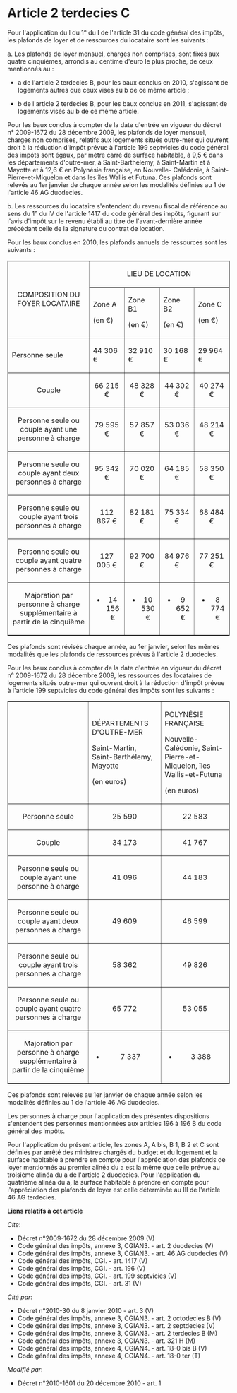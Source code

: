 # Article 2 terdecies C

Pour l'application du l du 1° du I de l'article 31 du code général des impôts, les plafonds de loyer et de ressources du
locataire sont les suivants : 

a. Les plafonds de loyer mensuel, charges non comprises, sont fixés aux quatre cinquièmes, arrondis au centime d'euro le plus
proche, de ceux mentionnés au :

- a de l'article 2 terdecies B, pour les baux conclus en 2010, s'agissant de logements autres que ceux visés au b de ce même
article ;

- b de l'article 2 terdecies B, pour les baux conclus en 2011, s'agissant de logements visés au b de ce même article. 

Pour les baux conclus à compter de la date d'entrée en vigueur du décret n° 2009-1672 du 28 décembre 2009, les plafonds de
loyer mensuel, charges non comprises, relatifs aux logements situés outre-mer qui ouvrent droit à la réduction d'impôt prévue
à l'article 199 septvicies du code général des impôts sont égaux, par mètre carré de surface habitable, à 9,5 € dans les
départements d'outre-mer, à Saint-Barthélemy, à Saint-Martin et à Mayotte et à 12,6 € en Polynésie française, en Nouvelle-
Calédonie, à Saint-Pierre-et-Miquelon et dans les îles Wallis et Futuna. Ces plafonds sont relevés au 1er janvier de chaque
année selon les modalités définies au 1 de l'article 46 AG duodecies. 

b. Les ressources du locataire s'entendent du revenu fiscal de référence au sens du 1° du IV de l'article 1417 du code
général des impôts, figurant sur l'avis d'impôt sur le revenu établi au titre de l'avant-dernière année précédant celle de la
signature du contrat de location. 

Pour les baux conclus en 2010, les plafonds annuels de ressources sont les suivants : 

<table border="1" width="750" align="center">
  <tbody>
    <tr>
      <td align="center" rowspan="2">

COMPOSITION DU FOYER LOCATAIRE 

</td>
      <td align="center" colspan="4">

LIEU DE LOCATION 

</td>
    </tr>
    <tr>
      <td>

Zone A 

(en €) 

</td>
      <td>

Zone B1 

(en €) 

</td>
      <td>

Zone B2 

(en €) 

</td>
      <td>

Zone C 

(en €) 

</td>
    </tr>
    <tr>
      <td>

Personne seule 

</td>
      <td>

44 306 € 

</td>
      <td>

32 910 € 

</td>
      <td>

30 168 € 

</td>
      <td>

29 964 € 

</td>
    </tr>
    <tr>
      <td align="center">

Couple 

</td>
      <td align="center">

66 215 € 

</td>
      <td align="center">

48 328 € 

</td>
      <td align="center">

44 302 € 

</td>
      <td align="center">

40 274 € 

</td>
    </tr>
    <tr>
      <td align="center">

Personne seule ou couple ayant une personne à charge 

</td>
      <td align="center">

79 595 € 

</td>
      <td align="center">

57 857 € 

</td>
      <td align="center">

53 036 € 

</td>
      <td align="center">

48 214 € 

</td>
    </tr>
    <tr>
      <td align="center">

Personne seule ou couple ayant deux personnes à charge 

</td>
      <td align="center">

95 342 € 

</td>
      <td align="center">

70 020 € 

</td>
      <td align="center">

64 185 € 

</td>
      <td align="center">

58 350 € 

</td>
    </tr>
    <tr>
      <td align="center">

Personne seule ou couple ayant trois personnes à charge 

</td>
      <td align="center">

112 867 € 

</td>
      <td align="center">

82 181 € 

</td>
      <td align="center">

75 334 € 

</td>
      <td align="center">

68 484 € 

</td>
    </tr>
    <tr>
      <td align="center">

Personne seule ou couple ayant quatre personnes à charge 

</td>
      <td align="center">

127 005 € 

</td>
      <td align="center">

92 700 € 

</td>
      <td align="center">

84 976 € 

</td>
      <td align="center">

77 251 € 

</td>
    </tr>
    <tr>
      <td align="center">

Majoration par personne à charge supplémentaire à partir de la cinquième 

</td>
      <td align="center">

+ 14 156 € 

</td>
      <td align="center">

+ 10 530 € 

</td>
      <td align="center">

+ 9 652 € 

</td>
      <td align="center">

+ 8 774 € 

</td>
    </tr>
  </tbody>
</table>

Ces plafonds sont révisés chaque année, au 1er janvier, selon les mêmes modalités que les plafonds de ressources prévus à
l'article 2 duodecies. 

Pour les baux conclus à compter de la date d'entrée en vigueur du décret n° 2009-1672 du 28 décembre 2009, les ressources des
locataires de logements situés outre-mer qui ouvrent droit à la réduction d'impôt prévue à l'article 199 septvicies du code
général des impôts sont les suivants : 

<table width="750" border="1" align="center">
  <tbody>
    <tr>
      <td>

</td>
      <td>

DÉPARTEMENTS D'OUTRE-MER 

Saint-Martin, Saint-Barthélemy, Mayotte 

(en euros) 

</td>
      <td>

POLYNÉSIE FRANÇAISE 

Nouvelle-Calédonie, Saint-Pierre-et-Miquelon, îles Wallis-et-Futuna 

(en euros) 

</td>
    </tr>
    <tr>
      <td align="center">

Personne seule 

</td>
      <td align="center">

25 590 

</td>
      <td align="center">

22 583 

</td>
    </tr>
    <tr>
      <td align="center">

Couple 

</td>
      <td align="center">

34 173 

</td>
      <td align="center">

41 767 

</td>
    </tr>
    <tr>
      <td align="center">

Personne seule ou couple ayant une personne à charge 

</td>
      <td align="center">

41 096 

</td>
      <td align="center">

44 183 

</td>
    </tr>
    <tr>
      <td align="center">

Personne seule ou couple ayant deux personnes à charge 

</td>
      <td align="center">

49 609 

</td>
      <td align="center">

46 599 

</td>
    </tr>
    <tr>
      <td align="center">

Personne seule ou couple ayant trois personnes à charge 

</td>
      <td align="center">

58 362 

</td>
      <td align="center">

49 826 

</td>
    </tr>
    <tr>
      <td align="center">

Personne seule ou couple ayant quatre personnes à charge 

</td>
      <td align="center">

65 772 

</td>
      <td align="center">

53 055 

</td>
    </tr>
    <tr>
      <td align="center">

Majoration par personne à charge supplémentaire à partir de la cinquième 

</td>
      <td align="center">

+ 7 337 

</td>
      <td align="center">

+ 3 388 

</td>
    </tr>
  </tbody>
</table>

Ces plafonds sont relevés au 1er janvier de chaque année selon les modalités définies au 1 de l'article 46 AG duodecies. 

Les personnes à charge pour l'application des présentes dispositions s'entendent des personnes mentionnées aux articles 196 à
196 B du code général des impôts. 

Pour l'application du présent article, les zones A, A bis, B 1, B 2 et C sont définies par arrêté des ministres chargés du
budget et du logement et la surface habitable à prendre en compte pour l'appréciation des plafonds de loyer mentionnés au
premier alinéa du a est la même que celle prévue au troisième alinéa du a de l'article 2 duodecies. Pour l'application du
quatrième alinéa du a, la surface habitable à prendre en compte pour l'appréciation des plafonds de loyer est celle
déterminée au III de l'article 46 AG terdecies.

**Liens relatifs à cet article**

_Cite_:

  - Décret n°2009-1672 du 28 décembre 2009 (V)
  - Code général des impôts, annexe 3, CGIAN3. - art. 2 duodecies (V)
  - Code général des impôts, annexe 3, CGIAN3. - art. 46 AG duodecies (V)
  - Code général des impôts, CGI. - art. 1417 (V)
  - Code général des impôts, CGI. - art. 196 (V)
  - Code général des impôts, CGI. - art. 199 septvicies (V)
  - Code général des impôts, CGI. - art. 31 (V)

_Cité par_:

  - Décret n°2010-30 du 8 janvier 2010 - art. 3 (V)
  - Code général des impôts, annexe 3, CGIAN3. - art. 2 octodecies B (V)
  - Code général des impôts, annexe 3, CGIAN3. - art. 2 septdecies (V)
  - Code général des impôts, annexe 3, CGIAN3. - art. 2 terdecies B (M)
  - Code général des impôts, annexe 3, CGIAN3. - art. 321 H (M)
  - Code général des impôts, annexe 4, CGIAN4. - art. 18-0 bis B (V)
  - Code général des impôts, annexe 4, CGIAN4. - art. 18-0 ter (T)

_Modifié par_:

  - Décret n°2010-1601 du 20 décembre 2010 - art. 1
